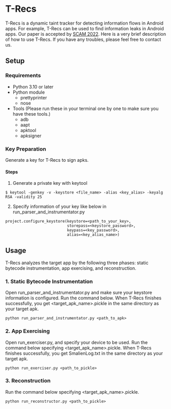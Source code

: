 # T-Recs

T-Recs is a dynamic taint tracker for detecting information flows in Android apps. For example, T-Recs can be used to find information leaks in Android apps. Our paper is accepted by [SCAM 2022](https://www.ieee-scam.org/2022/#home). Here is a very brief description of how to use T-Recs. If you have any troubles, please feel free to contact us.

## Setup

### Requirements
- Python 3.10 or later
- Python module
    - prettyprinter
    - nose
- Tools (Please run these in your terminal one by one to make sure you have these tools.)
    - adb
    - aapt
    - apktool
    - apksigner

### Key Preparation

Generate a key for T-Recs to sign apks.

#### Steps

1. Generate a private key with keytool

```
$ keytool -genkey -v -keystore <file_name> -alias <key_alias> -keyalg RSA -validity 25
```

2. Specify information of your key like below in run_parser_and_instrumentator.py

```
project.configure_keystore(keystore=<path_to_your_key>,
                           storepass=<keystore_password>,
                           keypass=<key_password>,
                           alias=<key_alias_name>)
```

## Usage

T-Recs analyzes the target app by the following three phases: static bytecode instrumentation, app exercising, and reconstruction.

### 1. Static Bytecode Instrumentation

Open run_parser_and_instrumentator.py and make sure your keystore information is configured.
Run the command below.
When T-Recs finishes successfully, you get <target_apk_name>.pickle in the same directory as your target apk.

```
python run_parser_and_instrumentator.py <path_to_apk>
```

### 2. App Exercising

Open run_exerciser.py, and specify your device to be used.
Run the command below specifying <target_apk_name>.pickle.
When T-Recs finishes successfully, you get SmalienLog.txt in the same directory as your target apk.

```
python run_exerciser.py <path_to_pickle>
```

### 3. Reconstruction

Run the command below specifying <target_apk_name>.pickle.

```
python run_reconstructor.py <path_to_pickle>
```
